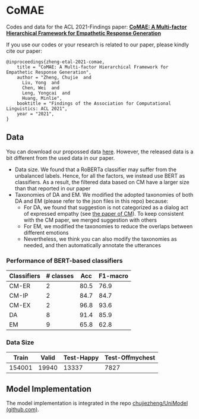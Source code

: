 # CoMAE

Codes and data for the ACL 2021-Findings paper: **[CoMAE: A Multi-factor Hierarchical Framework for Empathetic Response Generation](https://arxiv.org/abs/2105.08316)**

If you use our codes or your research is related to our paper, please kindly cite our paper:

```
@inproceedings{zheng-etal-2021-comae,
    title = "CoMAE: A Multi-factor Hierarchical Framework for Empathetic Response Generation",
    author = "Zheng, Chujie  and
      Liu, Yong  and
      Chen, Wei  and
      Leng, Yongcai  and
      Huang, Minlie",
    booktitle = "Findings of the Association for Computational Linguistics: ACL 2021",
    year = "2021",
}
```

## Data

You can download our propossed data [here](https://drive.google.com/drive/folders/1QYRgQb7X-kK6tdM_CwqN8TOhnQJF7m34?usp=sharing). However, the released data is a bit different from the used data in our paper.

- Data size. We found that a RoBERTa classifier may suffer from the unbalanced labels. Hence, for all the factors, we instead use BERT as classifiers. As a result, the filtered data based on CM have a larger size than that reported in our paper
- Taxonomies of DA and EM. We modified the adopted taxonomies of both DA and EM (please refer to the json files in this repo) because:
  - For DA, we found that suggestion is not categorized as a dialog act of expressed empathy (see [the paper of CM](https://arxiv.org/abs/2009.08441)). To keep consistent with the CM paper, we merged suggestion with others
  - For EM, we modified the taxonomies to reduce the overlaps between different emotions
  - Nevertheless, we think you can also modify the taxonomies as needed, and then automatically annotate the utterances

### Performance of BERT-based classifiers

| Classifiers | # classes | Acc  | F1-macro |
| ----------- | --------- | ---- | -------- |
| CM-ER       | 2         | 80.5 | 76.9     |
| CM-IP       | 2         | 84.7 | 84.7     |
| CM-EX       | 2         | 96.8 | 93.6     |
| DA          | 8         | 91.4 | 85.9     |
| EM          | 9         | 65.8 | 62.8     |

### Data Size

| Train  | Valid | Test-Happy | Test-Offmychest |
| ------ | ----- | ---------- | --------------- |
| 154001 | 19940 | 13337      | 7827            |

## Model Implementation

The model implementation is integrated in the repo [chujiezheng/UniModel (github.com)](https://github.com/chujiezheng/UniModel).

